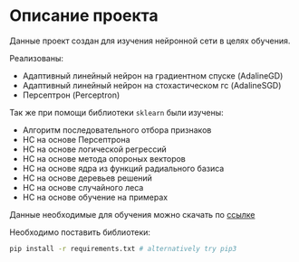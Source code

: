 # Описание проекта

Данные проект создан для изучения нейронной сети в целях обучения. 

Реализованы:
- Адаптивный линейный нейрон на градиентном спуске (AdalineGD)
- Адаптивный линейный нейрон на стохастическом гс (AdalineSGD)
- Персептрон (Perceptron)

Так же при помощи библиотеки `sklearn` были изучены:
- Алгоритм последовательного отбора признаков
- НС на основе Персептрона
- НС на основе логической регрессий
- НС на основе метода опороных векторов
- НС на основе ядра из функций радиального базиса
- НС на основе деревьев решений
- НС на основе случайного леса
- НС на основе обучение на примерах

Данные необходимые для обучения можно скачать по [ссылке](https://archive.ics.uci.edu/ml/datasets/)

Необходимо поставить библиотеки:

```bash
pip install -r requirements.txt # alternatively try pip3
```